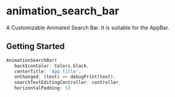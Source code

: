 # animation_search_bar

A Customizable Animated Search Bar. It is suitable for the AppBar.

## Getting Started

```dart
AnimationSearchBar(
   backIconColor: Colors.black,
   centerTitle: 'App Title',
   onChanged: (text) => debugPrint(text),
   searchTextEditingController: controller,
   horizontalPadding: 5)
```